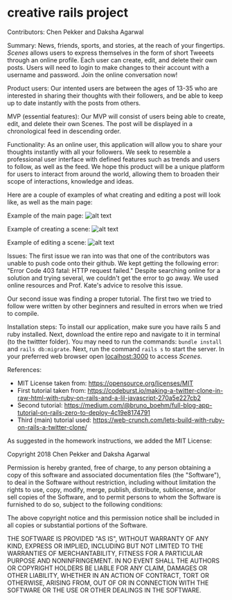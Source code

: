 # creative rails project

Contributors: Chen Pekker and Daksha Agarwal

Summary:
News, friends, sports, and stories, at the reach of your fingertips. _Scenes_ allows users to express themselves in the form of short Tweeets through an online profile. Each user can create, edit, and delete their own posts. Users will need to login to make changes to their account with a username and password. Join the online conversation now!

Product users: 
Our intented users are between the ages of 13-35 who are interested in sharing their thoughts with their followers, and be able to keep up to date instantly with the posts from others. 

MVP (essential features):
Our MVP will consist of users being able to create, edit, and delete their own Scenes. The post will be displayed in a chronological feed in descending order.

Functionality: 
As an online user, this application will allow you to share your thoughts instantly with all your followers. We seek to resemble a professional user interface with defined features such as trends and users to follow, as well as the feed. We hope this product will be a unique platform for users to interact from around the world, allowing them to broaden their scope of interactions, knowledge and ideas.

Here are a couple of examples of what creating and editing a post will look like, as well as the main page:

Example of the main page:
![alt text](https://github.com/chenphmc/creative-rails-project/blob/master/mainPage.jpg)

Example of creating a scene:
![alt text](https://github.com/chenphmc/creative-rails-project/blob/master/newT.jpg)

Example of editing a scene:
![alt text](https://github.com/chenphmc/creative-rails-project/blob/master/editT.jpg)

Issues:
The first issue we ran into was that one of the contributors was unable to push code onto their github. We kept getting the following error: "Error Code 403 fatal: HTTP request failed." Despite searching online for a solution and trying several, we couldn't get the error to go away. We used online resources and Prof. Kate's advice to resolve this issue.

Our second issue was finding a proper tutorial. The first two we tried to follow were written by other beginners and resulted in errors when we tried to compile. 

Installation steps:
To install our application, make sure you have rails 5 and ruby installed. Next, download the entire repo and navigate to it in terminal (to the twittter folder). You may need to run the commands: `bundle install` and `rails db:migrate`. Next, run the command `rails s` to start the server. In your preferred web browser open [localhost:3000](http://localhost:3000) to access _Scenes_. 

References:
- MIT License taken from: https://opensource.org/licenses/MIT
- First tutorial taken from: https://codeburst.io/making-a-twitter-clone-in-raw-html-with-ruby-on-rails-and-a-lil-javascript-270a5e227cb2 
- Second tutorial: https://medium.com/@bruno_boehm/full-blog-app-tutorial-on-rails-zero-to-deploy-4c19e8174791 
- Third (main) tutorial used: https://web-crunch.com/lets-build-with-ruby-on-rails-a-twitter-clone/ 

As suggested in the homework instructions, we added the MIT License:

Copyright 2018 Chen Pekker and Daksha Agarwal

Permission is hereby granted, free of charge, to any person obtaining a copy of this software and associated documentation files (the "Software"), to deal in the Software without restriction, including without limitation the rights to use, copy, modify, merge, publish, distribute, sublicense, and/or sell copies of the Software, and to permit persons to whom the Software is furnished to do so, subject to the following conditions:

The above copyright notice and this permission notice shall be included in all copies or substantial portions of the Software.

THE SOFTWARE IS PROVIDED "AS IS", WITHOUT WARRANTY OF ANY KIND, EXPRESS OR IMPLIED, INCLUDING BUT NOT LIMITED TO THE WARRANTIES OF MERCHANTABILITY, FITNESS FOR A PARTICULAR PURPOSE AND NONINFRINGEMENT. IN NO EVENT SHALL THE AUTHORS OR COPYRIGHT HOLDERS BE LIABLE FOR ANY CLAIM, DAMAGES OR OTHER LIABILITY, WHETHER IN AN ACTION OF CONTRACT, TORT OR OTHERWISE, ARISING FROM, OUT OF OR IN CONNECTION WITH THE SOFTWARE OR THE USE OR OTHER DEALINGS IN THE SOFTWARE.
